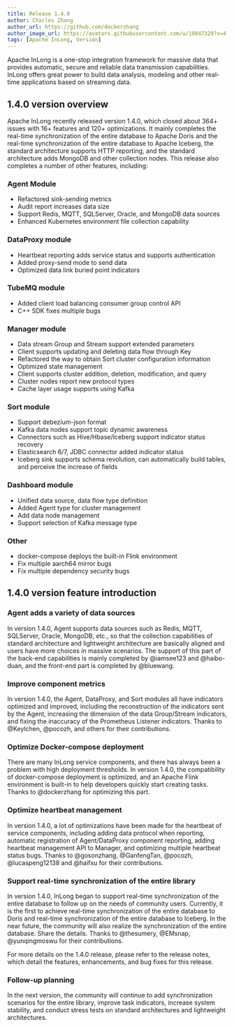 ```yaml
---
title: Release 1.4.0
author: Charles Zhang
author_url: https://github.com/dockerzhang
author_image_url: https://avatars.githubusercontent.com/u/18047329?v=4
tags: [Apache InLong, Version]
---
```


Apache InLong is a one-stop integration framework for massive data that provides automatic, secure and reliable data transmission capabilities.
InLong offers great power to build data analysis, modeling and other real-time applications based on streaming data.

<!--truncate-->

## 1.4.0 version overview
Apache InLong recently released version 1.4.0, which closed about 364+ issues with 16+ features and 120+ optimizations. It mainly completes the real-time synchronization of the entire database to Apache Doris and the real-time synchronization of the entire database to Apache Iceberg, the standard architecture supports HTTP reporting, and the standard architecture adds MongoDB and other collection nodes. This release also completes a number of other features, including:

### Agent Module
- Refactored sink-sending metrics
- Audit report increases data size
- Support Redis, MQTT, SQLServer, Oracle, and MongoDB data sources
- Enhanced Kubernetes environment file collection capability

### DataProxy module
- Heartbeat reporting adds service status and supports authentication
- Added proxy-send mode to send data
- Optimized data link buried point indicators

### TubeMQ module
- Added client load balancing consumer group control API
- C++ SDK fixes multiple bugs

### Manager module
- Data stream Group and Stream support extended parameters
- Client supports updating and deleting data flow through Key
- Refactored the way to obtain Sort cluster configuration information
- Optimized state management
- Client supports cluster addition, deletion, modification, and query
- Cluster nodes report new protocol types
- Cache layer usage supports using Kafka

### Sort module
- Support debezium-json format
- Kafka data nodes support topic dynamic awareness
- Connectors such as Hive/Hbase/Iceberg support indicator status recovery
- Elasticsearch 6/7, JDBC connector added indicator status
- Iceberg sink supports schema revolution, can automatically build tables, and perceive the increase of fields

### Dashboard module
- Unified data source, data flow type definition
- Added Agent type for cluster management
- Add data node management
- Support selection of Kafka message type

### Other
- docker-compose deploys the built-in Flink environment
- Fix multiple aarch64 mirror bugs
- Fix multiple dependency security bugs

## 1.4.0 version feature introduction
### Agent adds a variety of data sources
In version 1.4.0, Agent supports data sources such as Redis, MQTT, SQLServer, Oracle, MongoDB, etc., so that the collection capabilities of standard architecture and lightweight architecture are basically aligned and users have more choices in massive scenarios. The support of this part of the back-end capabilities is mainly completed by @iamsee123 and @haibo-duan, and the front-end part is completed by @bluewang.

### Improve component metrics
In version 1.4.0, the Agent, DataProxy, and Sort modules all have indicators optimized and improved, including the reconstruction of the indicators sent by the Agent, increasing the dimension of the data Group/Stream indicators, and fixing the inaccuracy of the Prometheus Listener indicators. Thanks to @Keylchen, @pocozh, and others for their contributions.

### Optimize Docker-compose deployment
There are many InLong service components, and there has always been a problem with high deployment thresholds. In version 1.4.0, the compatibility of docker-compose deployment is optimized, and an Apache Flink environment is built-in to help developers quickly start creating tasks. Thanks to @dockerzhang for optimizing this part.

### Optimize heartbeat management
In version 1.4.0, a lot of optimizations have been made for the heartbeat of service components, including adding data protocol when reporting, automatic registration of Agent/DataProxy component reporting, adding heartbeat management API to Manager, and optimizing multiple heartbeat status bugs. Thanks to @gosonzhang, @GanfengTan, @pocozh, @lucaspeng12138 and @haifxu for their contributions.

### Support real-time synchronization of the entire library
In version 1.4.0, InLong began to support real-time synchronization of the entire database to follow up on the needs of community users. Currently, it is the first to achieve real-time synchronization of the entire database to Doris and real-time synchronization of the entire database to Iceberg. In the near future, the community will also realize the synchronization of the entire database. Share the details. Thanks to @thesumery, @EMsnap, @yunqingmoswu for their contributions.

For more details on the 1.4.0 release, please refer to the release notes, which detail the features, enhancements, and bug fixes for this release.

### Follow-up planning
In the next version, the community will continue to add synchronization scenarios for the entire library, improve task indicators, increase system stability, and conduct stress tests on standard architectures and lightweight architectures.